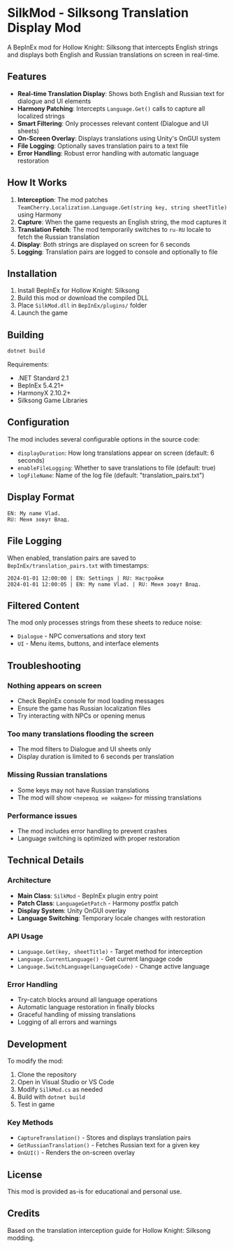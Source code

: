 # SilkMod - Silksong Translation Display Mod

A BepInEx mod for Hollow Knight: Silksong that intercepts English strings and displays both English and Russian translations on screen in real-time.

## Features

- **Real-time Translation Display**: Shows both English and Russian text for dialogue and UI elements
- **Harmony Patching**: Intercepts `Language.Get()` calls to capture all localized strings
- **Smart Filtering**: Only processes relevant content (Dialogue and UI sheets)
- **On-Screen Overlay**: Displays translations using Unity's OnGUI system
- **File Logging**: Optionally saves translation pairs to a text file
- **Error Handling**: Robust error handling with automatic language restoration

## How It Works

1. **Interception**: The mod patches `TeamCherry.Localization.Language.Get(string key, string sheetTitle)` using Harmony
2. **Capture**: When the game requests an English string, the mod captures it
3. **Translation Fetch**: The mod temporarily switches to `ru-RU` locale to fetch the Russian translation
4. **Display**: Both strings are displayed on screen for 6 seconds
5. **Logging**: Translation pairs are logged to console and optionally to file

## Installation

1. Install BepInEx for Hollow Knight: Silksong
2. Build this mod or download the compiled DLL
3. Place `SilkMod.dll` in `BepInEx/plugins/` folder
4. Launch the game

## Building

```bash
dotnet build
```

Requirements:
- .NET Standard 2.1
- BepInEx 5.4.21+
- HarmonyX 2.10.2+
- Silksong Game Libraries

## Configuration

The mod includes several configurable options in the source code:

- `displayDuration`: How long translations appear on screen (default: 6 seconds)
- `enableFileLogging`: Whether to save translations to file (default: true)
- `logFileName`: Name of the log file (default: "translation_pairs.txt")

## Display Format

```
EN: My name Vlad.
RU: Меня зовут Влад.
```

## File Logging

When enabled, translation pairs are saved to `BepInEx/translation_pairs.txt` with timestamps:

```
2024-01-01 12:00:00 | EN: Settings | RU: Настройки
2024-01-01 12:00:05 | EN: My name Vlad. | RU: Меня зовут Влад.
```

## Filtered Content

The mod only processes strings from these sheets to reduce noise:
- `Dialogue` - NPC conversations and story text
- `UI` - Menu items, buttons, and interface elements

## Troubleshooting

### Nothing appears on screen
- Check BepInEx console for mod loading messages
- Ensure the game has Russian localization files
- Try interacting with NPCs or opening menus

### Too many translations flooding the screen
- The mod filters to Dialogue and UI sheets only
- Display duration is limited to 6 seconds per translation

### Missing Russian translations
- Some keys may not have Russian translations
- The mod will show `<перевод не найден>` for missing translations

### Performance issues
- The mod includes error handling to prevent crashes
- Language switching is optimized with proper restoration

## Technical Details

### Architecture
- **Main Class**: `SilkMod` - BepInEx plugin entry point
- **Patch Class**: `LanguageGetPatch` - Harmony postfix patch
- **Display System**: Unity OnGUI overlay
- **Language Switching**: Temporary locale changes with restoration

### API Usage
- `Language.Get(key, sheetTitle)` - Target method for interception
- `Language.CurrentLanguage()` - Get current language code
- `Language.SwitchLanguage(LanguageCode)` - Change active language

### Error Handling
- Try-catch blocks around all language operations
- Automatic language restoration in finally blocks
- Graceful handling of missing translations
- Logging of all errors and warnings

## Development

To modify the mod:

1. Clone the repository
2. Open in Visual Studio or VS Code
3. Modify `SilkMod.cs` as needed
4. Build with `dotnet build`
5. Test in game

### Key Methods
- `CaptureTranslation()` - Stores and displays translation pairs
- `GetRussianTranslation()` - Fetches Russian text for a given key
- `OnGUI()` - Renders the on-screen overlay

## License

This mod is provided as-is for educational and personal use.

## Credits

Based on the translation interception guide for Hollow Knight: Silksong modding.